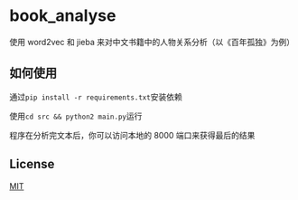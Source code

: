 book_analyse
============

使用 word2vec 和 jieba 来对中文书籍中的人物关系分析（以《百年孤独》为例）

如何使用
------

通过`pip install -r requirements.txt`安装依赖

使用`cd src && python2 main.py`运行

程序在分析完文本后，你可以访问本地的 8000 端口来获得最后的结果

License
-------

[MIT](http://opensource.org/licenses/MIT)